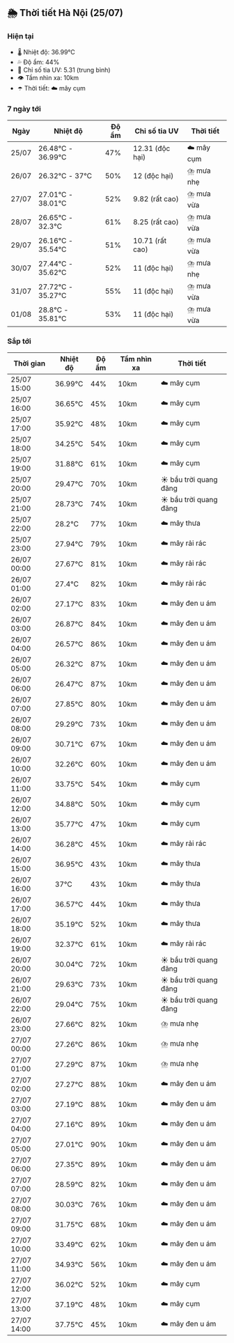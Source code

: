 ## 🌦️ Thời tiết Hà Nội (25/07)

### Hiện tại

- 🌡️ Nhiệt độ: 36.99℃
- 💦 Độ ẩm: 44%
- 🌟 Chỉ số tia UV: 5.31 (trung bình)
- 👁️ Tầm nhìn xa: 10km
- ☂️ Thời tiết: ☁️ mây cụm

### 7 ngày tới

| Ngày | Nhiệt độ | Độ ẩm | Chỉ số tia UV | Thời tiết |
| --- | --- | --- | --- | --- |
| 25/07 | 26.48℃ - 36.99℃ | 47% | 12.31 (độc hại) | ☁️ mây cụm |
| 26/07 | 26.32℃ - 37℃ | 50% | 12 (độc hại) | ⛈️ mưa nhẹ |
| 27/07 | 27.01℃ - 38.01℃ | 52% | 9.82 (rất cao) | ⛈️ mưa vừa |
| 28/07 | 26.65℃ - 32.3℃ | 61% | 8.25 (rất cao) | ⛈️ mưa vừa |
| 29/07 | 26.16℃ - 35.54℃ | 51% | 10.71 (rất cao) | ⛈️ mưa vừa |
| 30/07 | 27.44℃ - 35.62℃ | 52% | 11 (độc hại) | ⛈️ mưa nhẹ |
| 31/07 | 27.72℃ - 35.27℃ | 55% | 11 (độc hại) | ⛈️ mưa vừa |
| 01/08 | 28.8℃ - 35.81℃ | 53% | 11 (độc hại) | ⛈️ mưa vừa |

### Sắp tới

| Thời gian | Nhiệt độ | Độ ẩm | Tầm nhìn xa | Thời tiết |
| --- | --- | --- | --- | --- |
| 25/07 15:00 | 36.99℃ | 44% | 10km | ☁️ mây cụm |
| 25/07 16:00 | 36.65℃ | 45% | 10km | ☁️ mây cụm |
| 25/07 17:00 | 35.92℃ | 48% | 10km | ☁️ mây cụm |
| 25/07 18:00 | 34.25℃ | 54% | 10km | ☁️ mây cụm |
| 25/07 19:00 | 31.88℃ | 61% | 10km | ☁️ mây cụm |
| 25/07 20:00 | 29.47℃ | 70% | 10km | ☀️ bầu trời quang đãng |
| 25/07 21:00 | 28.73℃ | 74% | 10km | ☀️ bầu trời quang đãng |
| 25/07 22:00 | 28.2℃ | 77% | 10km | ☁️ mây thưa |
| 25/07 23:00 | 27.94℃ | 79% | 10km | ☁️ mây rải rác |
| 26/07 00:00 | 27.67℃ | 81% | 10km | ☁️ mây rải rác |
| 26/07 01:00 | 27.4℃ | 82% | 10km | ☁️ mây rải rác |
| 26/07 02:00 | 27.17℃ | 83% | 10km | ☁️ mây đen u ám |
| 26/07 03:00 | 26.87℃ | 84% | 10km | ☁️ mây đen u ám |
| 26/07 04:00 | 26.57℃ | 86% | 10km | ☁️ mây đen u ám |
| 26/07 05:00 | 26.32℃ | 87% | 10km | ☁️ mây đen u ám |
| 26/07 06:00 | 26.47℃ | 87% | 10km | ☁️ mây đen u ám |
| 26/07 07:00 | 27.85℃ | 80% | 10km | ☁️ mây đen u ám |
| 26/07 08:00 | 29.29℃ | 73% | 10km | ☁️ mây đen u ám |
| 26/07 09:00 | 30.71℃ | 67% | 10km | ☁️ mây đen u ám |
| 26/07 10:00 | 32.26℃ | 60% | 10km | ☁️ mây đen u ám |
| 26/07 11:00 | 33.75℃ | 54% | 10km | ☁️ mây cụm |
| 26/07 12:00 | 34.88℃ | 50% | 10km | ☁️ mây cụm |
| 26/07 13:00 | 35.77℃ | 47% | 10km | ☁️ mây cụm |
| 26/07 14:00 | 36.28℃ | 45% | 10km | ☁️ mây rải rác |
| 26/07 15:00 | 36.95℃ | 43% | 10km | ☁️ mây thưa |
| 26/07 16:00 | 37℃ | 43% | 10km | ☁️ mây thưa |
| 26/07 17:00 | 36.57℃ | 44% | 10km | ☁️ mây thưa |
| 26/07 18:00 | 35.19℃ | 52% | 10km | ☁️ mây thưa |
| 26/07 19:00 | 32.37℃ | 61% | 10km | ☁️ mây rải rác |
| 26/07 20:00 | 30.04℃ | 72% | 10km | ☀️ bầu trời quang đãng |
| 26/07 21:00 | 29.63℃ | 73% | 10km | ☀️ bầu trời quang đãng |
| 26/07 22:00 | 29.04℃ | 75% | 10km | ☀️ bầu trời quang đãng |
| 26/07 23:00 | 27.66℃ | 82% | 10km | ⛈️ mưa nhẹ |
| 27/07 00:00 | 27.26℃ | 86% | 10km | ⛈️ mưa nhẹ |
| 27/07 01:00 | 27.29℃ | 87% | 10km | ⛈️ mưa nhẹ |
| 27/07 02:00 | 27.27℃ | 88% | 10km | ☁️ mây đen u ám |
| 27/07 03:00 | 27.19℃ | 88% | 10km | ☁️ mây đen u ám |
| 27/07 04:00 | 27.16℃ | 89% | 10km | ☁️ mây đen u ám |
| 27/07 05:00 | 27.01℃ | 90% | 10km | ☁️ mây đen u ám |
| 27/07 06:00 | 27.35℃ | 89% | 10km | ☁️ mây đen u ám |
| 27/07 07:00 | 28.59℃ | 82% | 10km | ☁️ mây đen u ám |
| 27/07 08:00 | 30.03℃ | 76% | 10km | ☁️ mây đen u ám |
| 27/07 09:00 | 31.75℃ | 68% | 10km | ☁️ mây đen u ám |
| 27/07 10:00 | 33.49℃ | 62% | 10km | ☁️ mây đen u ám |
| 27/07 11:00 | 34.93℃ | 56% | 10km | ☁️ mây đen u ám |
| 27/07 12:00 | 36.02℃ | 52% | 10km | ☁️ mây cụm |
| 27/07 13:00 | 37.19℃ | 48% | 10km | ☁️ mây cụm |
| 27/07 14:00 | 37.75℃ | 45% | 10km | ☁️ mây đen u ám |
